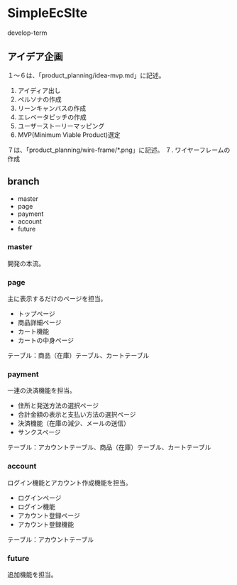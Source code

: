 # SimpleEcSIte
develop-term

## アイデア企画
１〜６は、「product_planning/idea-mvp.md」に記述。

1. アイディア出し
2. ペルソナの作成
3. リーンキャンバスの作成
4. エレベータピッチの作成
5. ユーザーストーリーマッピング
6. MVP(Minimum Viable Product)選定

７は、「product_planning/wire-frame/*.png」に記述。 
７. ワイヤーフレームの作成

## branch
* master
* page
* payment
* account
* future

### master 
開発の本流。

### page 
主に表示するだけのページを担当。

* トップページ
* 商品詳細ページ
* カート機能
* カートの中身ページ

テーブル：商品（在庫）テーブル、カートテーブル

### payment 
一連の決済機能を担当。

* 住所と発送方法の選択ページ
* 合計金額の表示と支払い方法の選択ページ
* 決済機能（在庫の減少、メールの送信）
* サンクスページ

テーブル：アカウントテーブル、商品（在庫）テーブル、カートテーブル

### account 
ログイン機能とアカウント作成機能を担当。

* ログインページ 
* ログイン機能 
* アカウント登録ページ 
* アカウント登録機能

テーブル：アカウントテーブル

### future 
追加機能を担当。
